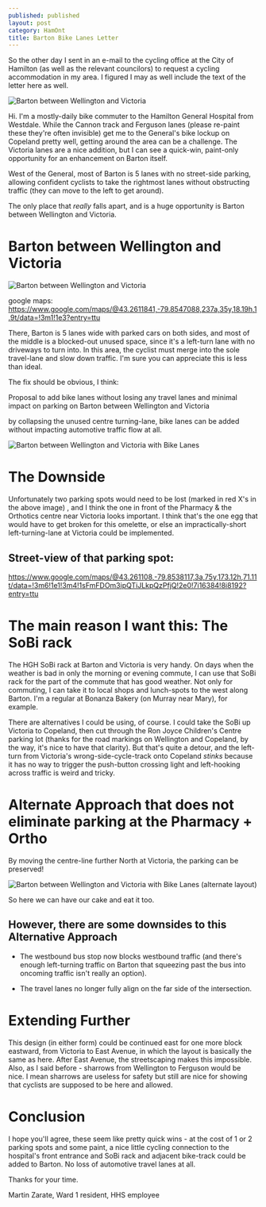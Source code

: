 ```yaml
---
published: published 
layout: post 
category: HamOnt
title: Barton Bike Lanes Letter
---
```


So the other day I sent in an e-mail to the cycling office at the City of
Hamilton (as well as the relevant councilors) to request a cycling accommodation
in my area.  I figured I may as well include the text of the letter here as
well.

![Barton between Wellington and Victoria](/images/2024-04-28-Barton-bike-lanes/barton-at-the-general.png)

<!--excerpt-->

Hi. I'm a mostly-daily bike commuter to the Hamilton General Hospital from
Westdale. While the Cannon track and Ferguson lanes (please re-paint these
they're often invisible) get me to the General's bike lockup on Copeland pretty
well, getting around the area can be a challenge. The Victoria lanes are a nice
addition, but I can see a quick-win, paint-only opportunity for an enhancement
on Barton itself.

West of the General, most of Barton is 5 lanes with no street-side parking,
allowing confident cyclists to take the rightmost lanes without obstructing
traffic (they can move to the left to get around).

The only place that *really* falls apart, and is a huge opportunity is Barton
between Wellington and Victoria.

# Barton between Wellington and Victoria

![Barton between Wellington and Victoria](/images/2024-04-28-Barton-bike-lanes/barton-at-the-general.png)

google maps:
https://www.google.com/maps/@43.2611841,-79.8547088,237a,35y,18.19h,1.9t/data=!3m1!1e3?entry=ttu

There, Barton is 5 lanes wide with parked cars on both sides, and most of the
middle is a blocked-out unused space, since it's a left-turn lane with no
driveways to turn into. In this area, the cyclist must merge into the sole
travel-lane and slow down traffic. I'm sure you can appreciate this is less than
ideal.

The fix should be obvious, I think:

Proposal to add bike lanes without losing any travel lanes and minimal impact on
parking on Barton between Wellington and Victoria

by collapsing the unused centre turning-lane, bike lanes can be added without
impacting automotive traffic flow at all.

![Barton between Wellington and Victoria with Bike Lanes](/images/2024-04-28-Barton-bike-lanes/barton-at-the-general-bikelanes.jpg)

# The Downside

Unfortunately two parking spots would need to be lost (marked in red X's in the
above image) , and I think the one in front of the Pharmacy & the Orthotics
centre near Victoria looks important. I think that's the one egg that would have
to get broken for this omelette, or else an impractically-short
left-turning-lane at Victoria could be implemented.

## Street-view of that parking spot:

https://www.google.com/maps/@43.261108,-79.8538117,3a,75y,173.12h,71.11t/data=!3m6!1e1!3m4!1sFmFDOm3ipQTiJLkpQzPfjQ!2e0!7i16384!8i8192?entry=ttu

# The main reason I want this: The SoBi rack

The HGH SoBi rack at Barton and Victoria is very handy. On days when the weather
is bad in only the morning or evening commute, I can use that SoBi rack for the
part of the commute that has good weather.  Not only for commuting, I can take
it to local shops and lunch-spots to the west along Barton. I'm a regular at
Bonanza Bakery (on Murray near Mary), for example.

There are alternatives I could be using, of course. I could take the SoBi up
Victoria to Copeland, then cut through the Ron Joyce Children's Centre parking
lot (thanks for the road markings on Wellington and Copeland, by the way, it's
nice to have that clarity).  But that's quite a detour, and the left-turn from
Victoria's wrong-side-cycle-track onto Copeland *stinks* because it has no way
to trigger the push-button crossing light and left-hooking across traffic is
weird and tricky.

# Alternate Approach that does not eliminate parking at the Pharmacy + Ortho

By moving the centre-line further North at Victoria, the parking can be
preserved!

![Barton between Wellington and Victoria with Bike Lanes (alternate layout)](/images/2024-04-28-Barton-bike-lanes/barton-at-the-general-bikelanes-2.jpg)

So here we can have our cake and eat it too.

## However, there are some downsides to this Alternative Approach

- The westbound bus stop now blocks westbound traffic (and there's enough
  left-turning traffic on Barton that squeezing past the bus into oncoming
  traffic isn't really an option).

- The travel lanes no longer fully align on the far side of the intersection.

# Extending Further

This design (in either form) could be continued east for one more block
eastward, from Victoria to East Avenue, in which the layout is basically the
same as here.  After East Avenue, the streetscaping makes this impossible.
Also, as I said before - sharrows from Wellington to Ferguson would be nice.  I
mean sharrows are useless for safety but still are nice for showing that
cyclists are supposed to be here and allowed.

# Conclusion

I hope you'll agree, these seem like pretty quick wins - at the cost of 1 or 2
parking spots and some paint, a nice little cycling connection to the hospital's
front entrance and SoBi rack and adjacent bike-track could be added to Barton.
No loss of automotive travel lanes at all.

Thanks for your time.

Martin Zarate, Ward 1 resident, HHS employee